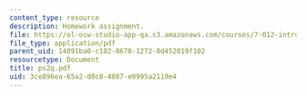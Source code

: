 ```yaml
---
content_type: resource
description: Homework assignment.
file: https://ol-ocw-studio-app-qa.s3.amazonaws.com/courses/7-012-introduction-to-biology-fall-2004/3ce896ea65a2d0c84087e0995a2119e4_ps2q.pdf
file_type: application/pdf
parent_uid: 14091ba0-c182-8670-1272-8d452019f102
resourcetype: Document
title: ps2q.pdf
uid: 3ce896ea-65a2-d0c8-4087-e0995a2119e4
---
```


